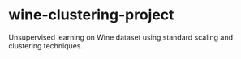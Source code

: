 # wine-clustering-project
Unsupervised learning on Wine dataset using standard scaling and clustering techniques.
